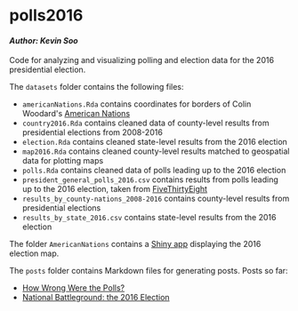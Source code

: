 # polls2016
#### *Author: Kevin Soo*

Code for analyzing and visualizing polling and election data for the 2016 presidential election.

The `datasets` folder contains the following files:
* `americanNations.Rda` contains coordinates for borders of Colin Woodard's [American Nations](https://www.amazon.com/American-Nations-History-Regional-Cultures/dp/0143122029)
* `country2016.Rda` contains cleaned data of county-level results from presidential elections from 2008-2016
* `election.Rda` contains cleaned state-level results from the 2016 election
* `map2016.Rda` contains cleaned county-level results matched to geospatial data for plotting maps
* `polls.Rda` contains cleaned data of polls leading up to the 2016 election
* `president_general_polls_2016.csv` contains results from polls leading up to the 2016 election, taken from [FiveThirtyEight](http://projects.fivethirtyeight.com/2016-election-forecast/)
* `results_by_county-nations_2008-2016` contains county-level results from presidential elections 
* `results_by_state_2016.csv` contains state-level results from the 2016 election

The folder `AmericanNations` contains a [Shiny app](https://kevinsoo.shinyapps.io/americannations/) displaying the 2016 election map.

The `posts` folder contains Markdown files for generating posts. Posts so far:
* [How Wrong Were the Polls?](https://kevinsoo.github.io/BetweenTwoWaves/posts/how-wrong-were-the-polls.html)
* [National Battleground: the 2016 Election](https://kevinsoo.github.io/BetweenTwoWaves/posts/national-battleground-the-2016-election.html)
